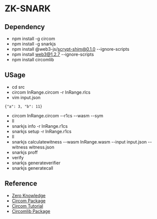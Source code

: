 # ZK-SNARK

## Dependency
* npm install -g circom
* npm install -g snarkjs
* npm install @web3-js/scrypt-shim@0.1.0 --ignore-scripts
* npm install web3@1.2.7 --ignore-scripts
* npm install circomlib

## USage
* cd src
* circom InRange.circom -r InRange.rlcs
* vim input.json
```
{"a": 3, "b": 11}
```
* circom InRange.circom --r1cs --wasm --sym
* ll
* snarkjs info -r InRange.r1cs 
* snarkjs setup -r InRange.r1cs 
* ll
* snarkjs calculatewitness --wasm InRange.wasm --input input.json --witness witness.json
* snarkjs proff
* verify
* snarkjs generateverifier
* snarkjs generatecall

## Reference
* [Zero Knowledge](https://github.com/fluree/example-zero-knowledge)
* [Circom Package](https://github.com/iden3/circom)
* [Circom Tutorial](https://github.com/iden3/circom/blob/master/TUTORIAL.md)
* [Circomlib Package](https://github.com/iden3/circomlib)